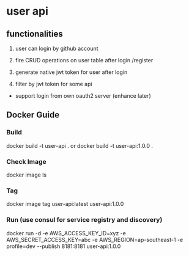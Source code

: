 # user api

## functionalities 

1. user can login by github account

2. fire CRUD operations on user table after login /register

3. generate native jwt token for user after login

4. filter by jwt token for some api

* support login from own oauth2 server (enhance later)


## Docker Guide

### Build

docker build -t user-api . 
or
docker build -t user-api:1.0.0 . 
### Check Image

docker image ls

### Tag

docker image tag user-api:latest user-api:1.0.0

### Run (use consul for service registry and discovery)

docker run -d -e AWS_ACCESS_KEY_ID=xyz -e AWS_SECRET_ACCESS_KEY=abc -e AWS_REGION=ap-southeast-1 -e profile=dev  --publish 8181:8181 user-api:1.0.0

